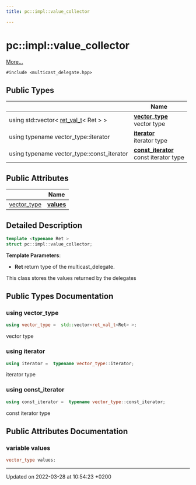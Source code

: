```yaml
---
title: pc::impl::value_collector

---
```


# pc::impl::value_collector



 [More...](#detailed-description)


`#include <multicast_delegate.hpp>`

## Public Types

|                | Name           |
| -------------- | -------------- |
| using std::vector< [ret_val_t](namespacepc_1_1impl.md#using-ret-val-t)< Ret > > | **[vector_type](structpc_1_1impl_1_1value__collector.md#using-vector-type)** <br>vector type  |
| using typename vector_type::iterator | **[iterator](structpc_1_1impl_1_1value__collector.md#using-iterator)** <br>iterator type  |
| using typename vector_type::const_iterator | **[const_iterator](structpc_1_1impl_1_1value__collector.md#using-const-iterator)** <br>const iterator type  |

## Public Attributes

|                | Name           |
| -------------- | -------------- |
| [vector_type](structpc_1_1impl_1_1value__collector.md#using-vector-type) | **[values](structpc_1_1impl_1_1value__collector.md#variable-values)**  |

## Detailed Description

```cpp
template <typename Ret >
struct pc::impl::value_collector;
```


**Template Parameters**: 

  * **Ret** return type of the multicast_delegate. 


This class stores the values returned by the delegates

## Public Types Documentation

### using vector_type

```cpp
using vector_type =  std::vector<ret_val_t<Ret> >;
```

vector type 

### using iterator

```cpp
using iterator =  typename vector_type::iterator;
```

iterator type 

### using const_iterator

```cpp
using const_iterator =  typename vector_type::const_iterator;
```

const iterator type 

## Public Attributes Documentation

### variable values

```cpp
vector_type values;
```


-------------------------------

Updated on 2022-03-28 at 10:54:23 +0200